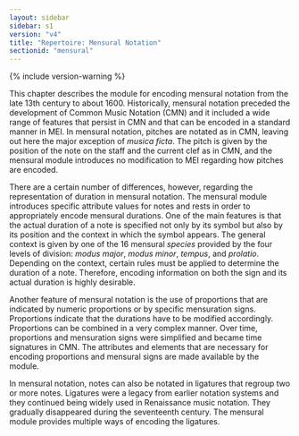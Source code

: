```yaml
---
layout: sidebar
sidebar: s1
version: "v4"
title: "Repertoire: Mensural Notation"
sectionid: "mensural"
---
```


{% include version-warning %}

This chapter describes the module for encoding mensural notation from the late 13th century to about 1600. Historically, mensural notation preceded the development of Common Music Notation (CMN) and it included a wide range of features that persist in CMN and that can be encoded in a standard manner in MEI. In mensural notation, pitches are notated as in CMN, leaving out here the major exception of *musica ficta*. The pitch is given by the position of the note on the staff and the current clef as in CMN, and the mensural module introduces no modification to MEI regarding how pitches are encoded.

There are a certain number of differences, however, regarding the representation of duration in mensural notation. The mensural module introduces specific attribute values for notes and rests in order to appropriately encode mensural durations. One of the main features is that the actual duration of a note is specified not only by its symbol but also by its position and the context in which the symbol appears. The general context is given by one of the 16 mensural *species* provided by the four levels of division: *modus major*, *modus minor*, *tempus*, and *prolatio*. Depending on the context, certain rules must be applied to determine the duration of a note. Therefore, encoding information on both the sign and its actual duration is highly desirable.

Another feature of mensural notation is the use of proportions that are indicated by numeric proportions or by specific mensuration signs. Proportions indicate that the durations have to be modified accordingly. Proportions can be combined in a very complex manner. Over time, proportions and mensuration signs were simplified and became time signatures in CMN. The attributes and elements that are necessary for encoding proportions and mensural signs are made available by the module.

In mensural notation, notes can also be notated in ligatures that regroup two or more notes. Ligatures were a legacy from earlier notation systems and they continued being widely used in Renaissance music notation. They gradually disappeared during the seventeenth century. The mensural module provides multiple ways of encoding the ligatures.
